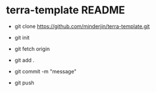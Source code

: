 # terra-template README

- git clone https://github.com/minderjin/terra-template.git
- git init

- git fetch origin

- git add .
- git commit -m "message"
- git push

